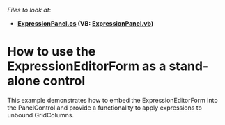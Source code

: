 <!-- default file list -->
*Files to look at*:

* **[ExpressionPanel.cs](./CS/WindowsApplication51/ExpressionPanel.cs) (VB: [ExpressionPanel.vb](./VB/WindowsApplication51/ExpressionPanel.vb))**
<!-- default file list end -->
# How to use the ExpressionEditorForm as a stand-alone control


<p>This example demonstrates how to embed the ExpressionEditorForm into the PanelControl and provide a functionality to apply expressions to unbound GridColumns.</p>

<br/>


